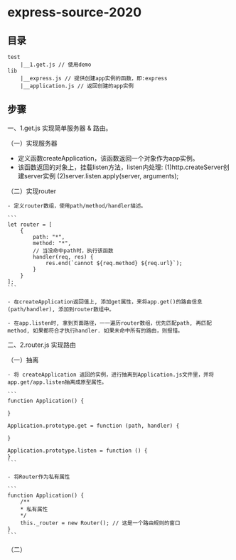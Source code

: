 # express-source-2020

## 目录

```
test
    |__1.get.js // 使用demo
lib
    |__express.js // 提供创建app实例的函数，即:express
    |__application.js // 返回创建的app实例
```

## 步骤

一、1.get.js 实现简单服务器 & 路由。

（一）实现服务器

  -  定义函数createApplication，该函数返回一个对象作为app实例。
  - 该函数返回的对象上，挂载listen方法，listen内处理: (1)http.createServer创建server实例 (2)server.listen.apply(server, arguments);

（二）实现router

    - 定义router数组，使用path/method/handler描述。

    ```
    let router = [
        {
            path: "*",
            method: "*",
            // 当没命中path时，执行该函数
            handler(req, res) {
                res.end(`cannot ${req.method} ${req.url}`);
            }
        }
    ];
    ```

    - 在createApplication返回值上, 添加get属性，来将app.get()的路由信息(path/handler), 添加到router数组中。

    - 在app.listen时, 拿到页面路径，一一遍历router数组，优先匹配path, 再匹配method, 如果都符合才执行handler. 如果未命中所有的路由，则报错。
    

二、2.router.js 实现路由

（一）抽离

    - 将 createApplication 返回的实例，进行抽离到Application.js文件里，并将app.get/app.listen抽离成原型属性。

    ```
    function Application() {
       
    }

    Application.prototype.get = function (path, handler) {

    }

    Application.prototype.listen = function () {
    }
    ```

    - 将Router作为私有属性

    ```
    function Application() {
        /**
        * 私有属性
        */
        this._router = new Router(); // 这是一个路由规则的窗口
    }
    ```

（二）